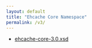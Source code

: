```yaml
---
layout: default
title: "Ehcache Core Namespace"
permalink: /v3/
---
```


* [ehcache-core-3.0.xsd](/xml/ehcache-core-3.0.xsd)
